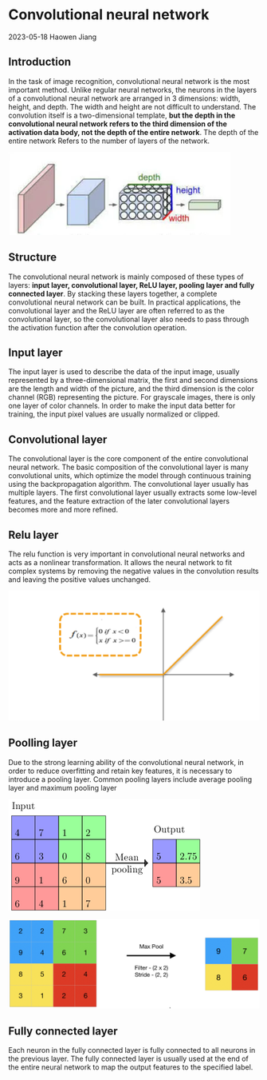# Convolutional neural network
2023-05-18 
Haowen Jiang
## Introduction
In the task of image recognition, convolutional neural network is the most important method. Unlike regular neural networks, the neurons in the layers of a convolutional neural network are arranged in 3 dimensions: width, height, and depth. The width and height are not difficult to understand. The convolution itself is a two-dimensional template, **but the depth in the convolutional neural network refers to the third dimension of the activation data body, not the depth of the entire network**. The depth of the entire network Refers to the number of layers of the network.

![](/images/cnn.png "CNN")
## Structure

The convolutional neural network is mainly composed of these types of layers: **input layer, convolutional layer, ReLU layer, pooling layer and fully connected layer**. By stacking these layers together, a complete convolutional neural network can be built. In practical applications, the convolutional layer and the ReLU layer are often referred to as the convolutional layer, so the convolutional layer also needs to pass through the activation function after the convolution operation.

## Input layer

The input layer is used to describe the data of the input image, usually represented by a three-dimensional matrix, the first and second dimensions are the length and width of the picture, and the third dimension is the color channel (RGB) representing the picture. For grayscale images, there is only one layer of color channels. In order to make the input data better for training, the input pixel values are usually normalized or clipped.
## Convolutional layer

The convolutional layer is the core component of the entire convolutional neural network. The basic composition of the convolutional layer is many convolutional units, which optimize the model through continuous training using the backpropagation algorithm. The convolutional layer usually has multiple layers. The first convolutional layer usually extracts some low-level features, and the feature extraction of the later convolutional layers becomes more and more refined.
## Relu layer
The relu function is very important in convolutional neural networks and acts as a nonlinear transformation. It allows the neural network to fit complex systems by removing the negative values in the convolution results and leaving the positive values unchanged.

![](/images/relu.png "relu")

## Poolling layer

Due to the strong learning ability of the convolutional neural network, in order to reduce overfitting and retain key features, it is necessary to introduce a pooling layer. Common pooling layers include average pooling layer and maximum pooling layer

![](/images/mean.png "Average pooling")

![](/images/max_pool.png "max pooling")

## Fully connected layer

Each neuron in the fully connected layer is fully connected to all neurons in the previous layer. The fully connected layer is usually used at the end of the entire neural network to map the output features to the specified label.

